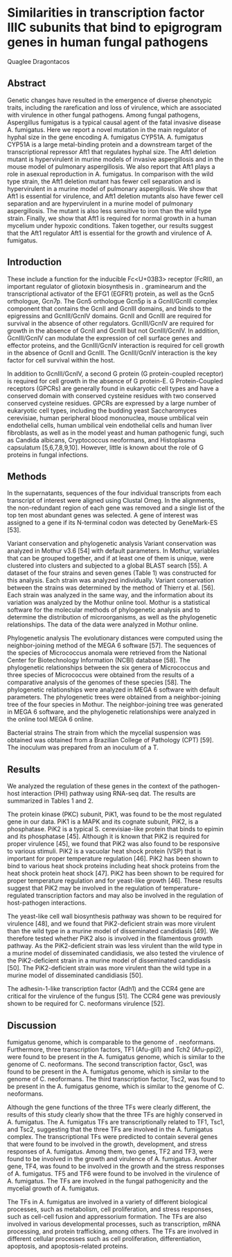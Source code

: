# Similarities in transcription factor IIIC subunits that bind to epigrogram genes in human fungal pathogens
Quaglee Dragontacos


## Abstract
Genetic changes have resulted in the emergence of diverse phenotypic traits, including the rarefication and loss of virulence, which are associated with virulence in other fungal pathogens. Among fungal pathogens, Aspergillus fumigatus is a typical causal agent of the fatal invasive disease A. fumigatus. Here we report a novel mutation in the main regulator of hyphal size in the gene encoding A. fumigatus CYP51A. A. fumigatus CYP51A is a large metal-binding protein and a downstream target of the transcriptional repressor Aft1 that regulates hyphal size. The Aft1 deletion mutant is hypervirulent in murine models of invasive aspergillosis and in the mouse model of pulmonary aspergillosis. We also report that Aft1 plays a role in asexual reproduction in A. fumigatus. In comparison with the wild type strain, the Aft1 deletion mutant has fewer cell separation and is hypervirulent in a murine model of pulmonary aspergillosis. We show that Aft1 is essential for virulence, and Aft1 deletion mutants also have fewer cell separation and are hypervirulent in a murine model of pulmonary aspergillosis. The mutant is also less sensitive to iron than the wild type strain. Finally, we show that Aft1 is required for normal growth in a human mycelium under hypoxic conditions. Taken together, our results suggest that the Aft1 regulator Aft1 is essential for the growth and virulence of A. fumigatus.


## Introduction
These include a function for the inducible Fc<U+03B3> receptor (FcRII), an important regulator of gliotoxin biosynthesis in . graminearum and the transcriptional activator of the EFG1 (EGFR1) protein, as well as the Gcn5 orthologue, Gcn7p. The Gcn5 orthologue Gcn5p is a GcnII/GcnIII complex component that contains the GcnII and GcnIII domains, and binds to the epigressins and GcnIII/GcnIV domains. GcnII and GcnIII are required for survival in the absence of other regulators. GcnIII/GcnIV are required for growth in the absence of GcnII and GcnIII but not GcnIII/GcnIV. In addition, GcnIII/GcnIV can modulate the expression of cell surface genes and effector proteins, and the GcnIII/GcnIV interaction is required for cell growth in the absence of GcnII and GcnIII. The GcnIII/GcnIV interaction is the key factor for cell survival within the host.

In addition to GcnIII/GcnIV, a second G protein (G protein-coupled receptor) is required for cell growth in the absence of G protein-E. G Protein-Coupled receptors (GPCRs) are generally found in eukaryotic cell types and have a conserved domain with conserved cysteine residues with two conserved conserved cysteine residues. GPCRs are expressed by a large number of eukaryotic cell types, including the budding yeast Saccharomyces cerevisiae, human peripheral blood mononuclea, mouse umbilical vein endothelial cells, human umbilical vein endothelial cells and human liver fibroblasts, as well as in the model yeast and human pathogenic fungi, such as Candida albicans, Cryptococcus neoformans, and Histoplasma capsulatum [5,6,7,8,9,10]. However, little is known about the role of G proteins in fungal infections.


## Methods
In the supernatants, sequences of the four individual transcripts from each transcript of interest were aligned using Clustal Omeg. In the alignments, the non-redundant region of each gene was removed and a single list of the top ten most abundant genes was selected. A gene of interest was assigned to a gene if its N-terminal codon was detected by GeneMark-ES [53].

Variant conservation and phylogenetic analysis
Variant conservation was analyzed in Mothur v3.6 [54] with default parameters. In Mothur, variables that can be grouped together, and if at least one of them is unique, were clustered into clusters and subjected to a global BLAST search [55]. A dataset of the four strains and seven genes (Table 1) was constructed for this analysis. Each strain was analyzed individually. Variant conservation between the strains was determined by the method of Thierry et al. [56]. Each strain was analyzed in the same way, and the information about its variation was analyzed by the Mothur online tool. Mothur is a statistical software for the molecular methods of phylogenetic analysis and to determine the distribution of microorganisms, as well as the phylogenetic relationships. The data of the data were analyzed in Mothur online.

Phylogenetic analysis
The evolutionary distances were computed using the neighbor-joining method of the MEGA 6 software [57]. The sequences of the species of Micrococcus anomala were retrieved from the National Center for Biotechnology Information (NCBI) database [58]. The phylogenetic relationships between the six genera of Micrococcus and three species of Micrococcus were obtained from the results of a comparative analysis of the genomes of these species [58]. The phylogenetic relationships were analyzed in MEGA 6 software with default parameters. The phylogenetic trees were obtained from a neighbor-joining tree of the four species in Mothur. The neighbor-joining tree was generated in MEGA 6 software, and the phylogenetic relationships were analyzed in the online tool MEGA 6 online.

Bacterial strains
The strain from which the mycelial suspension was obtained was obtained from a Brazilian College of Pathology (CPT)  [59]. The inoculum was prepared from an inoculum of a T.


## Results
We analyzed the regulation of these genes in the context of the pathogen-host interaction (PHI) pathway using RNA-seq dat. The results are summarized in Tables 1 and 2.

The protein kinase (PKC) subunit, PiK1, was found to be the most regulated gene in our data. PiK1 is a MAPK and its cognate subunit, PiK2, is a phosphatase. PiK2 is a typical S. cerevisiae-like protein that binds to epimin and its phosphatase [45]. Although it is known that PiK2 is required for proper virulence [45], we found that PiK2 was also found to be responsive to various stimuli. PiK2 is a vacuolar heat shock protein (VSP) that is important for proper temperature regulation [46]. PiK2 has been shown to bind to various heat shock proteins including heat shock proteins from the heat shock protein heat shock [47]. PiK2 has been shown to be required for proper temperature regulation and for yeast-like growth [46]. These results suggest that PiK2 may be involved in the regulation of temperature-regulated transcription factors and may also be involved in the regulation of host-pathogen interactions.

The yeast-like cell wall biosynthesis pathway was shown to be required for virulence [48], and we found that PiK2-deficient strain was more virulent than the wild type in a murine model of disseminated candidiasis [49]. We therefore tested whether PiK2 also is involved in the filamentous growth pathway. As the PiK2-deficient strain was less virulent than the wild type in a murine model of disseminated candidiasis, we also tested the virulence of the PiK2-deficient strain in a murine model of disseminated candidiasis [50]. The PiK2-deficient strain was more virulent than the wild type in a murine model of disseminated candidiasis [50].

The adhesin-1-like transcription factor (Adh1) and the CCR4 gene are critical for the virulence of the fungus [51]. The CCR4 gene was previously shown to be required for C. neoformans virulence [52].


## Discussion
fumigatus genome, which is comparable to the genome of . neoformans. Furthermore, three transcription factors, TF1 (Afu-gli1) and Tch2 (Afu-ppi2), were found to be present in the A. fumigatus genome, which is similar to the genome of C. neoformans. The second transcription factor, Gsc1, was found to be present in the A. fumigatus genome, which is similar to the genome of C. neoformans. The third transcription factor, Tsc2, was found to be present in the A. fumigatus genome, which is similar to the genome of C. neoformans.

Although the gene functions of the three TFs were clearly different, the results of this study clearly show that the three TFs are highly conserved in A. fumigatus. The A. fumigatus TFs are transcriptionally related to TF1, Tsc1, and Tsc2, suggesting that the three TFs are involved in the A. fumigatus complex. The transcriptional TFs were predicted to contain several genes that were found to be involved in the growth, development, and stress responses of A. fumigatus. Among them, two genes, TF2 and TF3, were found to be involved in the growth and virulence of A. fumigatus. Another gene, TF4, was found to be involved in the growth and the stress responses of A. fumigatus. TF5 and TF6 were found to be involved in the virulence of A. fumigatus. The TFs are involved in the fungal pathogenicity and the mycelial growth of A. fumigatus.

The TFs in A. fumigatus are involved in a variety of different biological processes, such as metabolism, cell proliferation, and stress responses, such as cell-cell fusion and appressorium formation. The TFs are also involved in various developmental processes, such as transcription, mRNA processing, and protein trafficking, among others. The TFs are involved in different cellular processes such as cell proliferation, differentiation, apoptosis, and apoptosis-related proteins.
